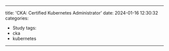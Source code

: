 
---
title: 'CKA: Certified Kubernetes Administrator'
date: 2024-01-16 12:30:32
categories:
- Study
tags:
- cka
- kubernetes
---

<div data-iframe-width="100%" data-iframe-height="270" data-share-badge-id="9933ce40-3e92-43db-a98d-11f5944ff927" data-share-badge-host="https://www.credly.com"></div><script type="text/javascript" async src="//cdn.credly.com/assets/utilities/embed.js"></script>
